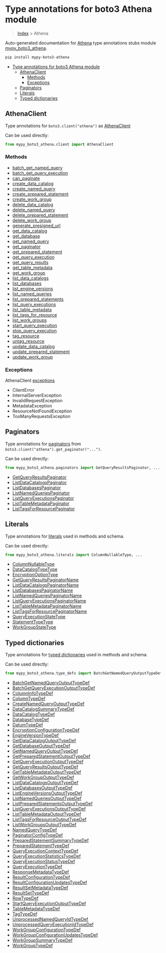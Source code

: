 # Type annotations for boto3 Athena module

> [Index](..) > Athena

Auto-generated documentation for
[Athena](https://boto3.amazonaws.com/v1/documentation/api/1.17.74/reference/services/athena.html#Athena)
type annotations stubs module
[mypy_boto3_athena](https://pypi.org/project/mypy-boto3-athena/).

```bash
pip install mypy-boto3-athena
```

- [Type annotations for boto3 Athena module](#type-annotations-for-boto3-athena-module)
  - [AthenaClient](#athenaclient)
    - [Methods](#methods)
    - [Exceptions](#exceptions)
  - [Paginators](#paginators)
  - [Literals](#literals)
  - [Typed dictionaries](#typed-dictionaries)

## AthenaClient

Type annotations for `boto3.client("athena")` as [AthenaClient](./client.md)

Can be used directly:

```python
from mypy_boto3_athena.client import AthenaClient
```

### Methods

- [batch_get_named_query](./client.md#batch_get_named_query)
- [batch_get_query_execution](./client.md#batch_get_query_execution)
- [can_paginate](./client.md#can_paginate)
- [create_data_catalog](./client.md#create_data_catalog)
- [create_named_query](./client.md#create_named_query)
- [create_prepared_statement](./client.md#create_prepared_statement)
- [create_work_group](./client.md#create_work_group)
- [delete_data_catalog](./client.md#delete_data_catalog)
- [delete_named_query](./client.md#delete_named_query)
- [delete_prepared_statement](./client.md#delete_prepared_statement)
- [delete_work_group](./client.md#delete_work_group)
- [generate_presigned_url](./client.md#generate_presigned_url)
- [get_data_catalog](./client.md#get_data_catalog)
- [get_database](./client.md#get_database)
- [get_named_query](./client.md#get_named_query)
- [get_paginator](./client.md#get_paginator)
- [get_prepared_statement](./client.md#get_prepared_statement)
- [get_query_execution](./client.md#get_query_execution)
- [get_query_results](./client.md#get_query_results)
- [get_table_metadata](./client.md#get_table_metadata)
- [get_work_group](./client.md#get_work_group)
- [list_data_catalogs](./client.md#list_data_catalogs)
- [list_databases](./client.md#list_databases)
- [list_engine_versions](./client.md#list_engine_versions)
- [list_named_queries](./client.md#list_named_queries)
- [list_prepared_statements](./client.md#list_prepared_statements)
- [list_query_executions](./client.md#list_query_executions)
- [list_table_metadata](./client.md#list_table_metadata)
- [list_tags_for_resource](./client.md#list_tags_for_resource)
- [list_work_groups](./client.md#list_work_groups)
- [start_query_execution](./client.md#start_query_execution)
- [stop_query_execution](./client.md#stop_query_execution)
- [tag_resource](./client.md#tag_resource)
- [untag_resource](./client.md#untag_resource)
- [update_data_catalog](./client.md#update_data_catalog)
- [update_prepared_statement](./client.md#update_prepared_statement)
- [update_work_group](./client.md#update_work_group)

### Exceptions

AthenaClient [exceptions](./client.md#exceptions)

- ClientError
- InternalServerException
- InvalidRequestException
- MetadataException
- ResourceNotFoundException
- TooManyRequestsException

## Paginators

Type annotations for [paginators](./paginators.md) from
`boto3.client("athena").get_paginator("...")`.

Can be used directly:

```python
from mypy_boto3_athena.paginators import GetQueryResultsPaginator, ...
```

- [GetQueryResultsPaginator](./paginators.md#getqueryresultspaginator)
- [ListDataCatalogsPaginator](./paginators.md#listdatacatalogspaginator)
- [ListDatabasesPaginator](./paginators.md#listdatabasespaginator)
- [ListNamedQueriesPaginator](./paginators.md#listnamedqueriespaginator)
- [ListQueryExecutionsPaginator](./paginators.md#listqueryexecutionspaginator)
- [ListTableMetadataPaginator](./paginators.md#listtablemetadatapaginator)
- [ListTagsForResourcePaginator](./paginators.md#listtagsforresourcepaginator)

## Literals

Type annotations for [literals](./literals.md) used in methods and schema.

Can be used directly:

```python
from mypy_boto3_athena.literals import ColumnNullableType, ...
```

- [ColumnNullableType](./literals.md#columnnullabletype)
- [DataCatalogTypeType](./literals.md#datacatalogtypetype)
- [EncryptionOptionType](./literals.md#encryptionoptiontype)
- [GetQueryResultsPaginatorName](./literals.md#getqueryresultspaginatorname)
- [ListDataCatalogsPaginatorName](./literals.md#listdatacatalogspaginatorname)
- [ListDatabasesPaginatorName](./literals.md#listdatabasespaginatorname)
- [ListNamedQueriesPaginatorName](./literals.md#listnamedqueriespaginatorname)
- [ListQueryExecutionsPaginatorName](./literals.md#listqueryexecutionspaginatorname)
- [ListTableMetadataPaginatorName](./literals.md#listtablemetadatapaginatorname)
- [ListTagsForResourcePaginatorName](./literals.md#listtagsforresourcepaginatorname)
- [QueryExecutionStateType](./literals.md#queryexecutionstatetype)
- [StatementTypeType](./literals.md#statementtypetype)
- [WorkGroupStateType](./literals.md#workgroupstatetype)

## Typed dictionaries

Type annotations for [typed dictionaries](./type_defs.md) used in methods and
schema.

Can be used directly:

```python
from mypy_boto3_athena.type_defs import BatchGetNamedQueryOutputTypeDef, ...
```

- [BatchGetNamedQueryOutputTypeDef](./type_defs.md#batchgetnamedqueryoutputtypedef)
- [BatchGetQueryExecutionOutputTypeDef](./type_defs.md#batchgetqueryexecutionoutputtypedef)
- [ColumnInfoTypeDef](./type_defs.md#columninfotypedef)
- [ColumnTypeDef](./type_defs.md#columntypedef)
- [CreateNamedQueryOutputTypeDef](./type_defs.md#createnamedqueryoutputtypedef)
- [DataCatalogSummaryTypeDef](./type_defs.md#datacatalogsummarytypedef)
- [DataCatalogTypeDef](./type_defs.md#datacatalogtypedef)
- [DatabaseTypeDef](./type_defs.md#databasetypedef)
- [DatumTypeDef](./type_defs.md#datumtypedef)
- [EncryptionConfigurationTypeDef](./type_defs.md#encryptionconfigurationtypedef)
- [EngineVersionTypeDef](./type_defs.md#engineversiontypedef)
- [GetDataCatalogOutputTypeDef](./type_defs.md#getdatacatalogoutputtypedef)
- [GetDatabaseOutputTypeDef](./type_defs.md#getdatabaseoutputtypedef)
- [GetNamedQueryOutputTypeDef](./type_defs.md#getnamedqueryoutputtypedef)
- [GetPreparedStatementOutputTypeDef](./type_defs.md#getpreparedstatementoutputtypedef)
- [GetQueryExecutionOutputTypeDef](./type_defs.md#getqueryexecutionoutputtypedef)
- [GetQueryResultsOutputTypeDef](./type_defs.md#getqueryresultsoutputtypedef)
- [GetTableMetadataOutputTypeDef](./type_defs.md#gettablemetadataoutputtypedef)
- [GetWorkGroupOutputTypeDef](./type_defs.md#getworkgroupoutputtypedef)
- [ListDataCatalogsOutputTypeDef](./type_defs.md#listdatacatalogsoutputtypedef)
- [ListDatabasesOutputTypeDef](./type_defs.md#listdatabasesoutputtypedef)
- [ListEngineVersionsOutputTypeDef](./type_defs.md#listengineversionsoutputtypedef)
- [ListNamedQueriesOutputTypeDef](./type_defs.md#listnamedqueriesoutputtypedef)
- [ListPreparedStatementsOutputTypeDef](./type_defs.md#listpreparedstatementsoutputtypedef)
- [ListQueryExecutionsOutputTypeDef](./type_defs.md#listqueryexecutionsoutputtypedef)
- [ListTableMetadataOutputTypeDef](./type_defs.md#listtablemetadataoutputtypedef)
- [ListTagsForResourceOutputTypeDef](./type_defs.md#listtagsforresourceoutputtypedef)
- [ListWorkGroupsOutputTypeDef](./type_defs.md#listworkgroupsoutputtypedef)
- [NamedQueryTypeDef](./type_defs.md#namedquerytypedef)
- [PaginatorConfigTypeDef](./type_defs.md#paginatorconfigtypedef)
- [PreparedStatementSummaryTypeDef](./type_defs.md#preparedstatementsummarytypedef)
- [PreparedStatementTypeDef](./type_defs.md#preparedstatementtypedef)
- [QueryExecutionContextTypeDef](./type_defs.md#queryexecutioncontexttypedef)
- [QueryExecutionStatisticsTypeDef](./type_defs.md#queryexecutionstatisticstypedef)
- [QueryExecutionStatusTypeDef](./type_defs.md#queryexecutionstatustypedef)
- [QueryExecutionTypeDef](./type_defs.md#queryexecutiontypedef)
- [ResponseMetadataTypeDef](./type_defs.md#responsemetadatatypedef)
- [ResultConfigurationTypeDef](./type_defs.md#resultconfigurationtypedef)
- [ResultConfigurationUpdatesTypeDef](./type_defs.md#resultconfigurationupdatestypedef)
- [ResultSetMetadataTypeDef](./type_defs.md#resultsetmetadatatypedef)
- [ResultSetTypeDef](./type_defs.md#resultsettypedef)
- [RowTypeDef](./type_defs.md#rowtypedef)
- [StartQueryExecutionOutputTypeDef](./type_defs.md#startqueryexecutionoutputtypedef)
- [TableMetadataTypeDef](./type_defs.md#tablemetadatatypedef)
- [TagTypeDef](./type_defs.md#tagtypedef)
- [UnprocessedNamedQueryIdTypeDef](./type_defs.md#unprocessednamedqueryidtypedef)
- [UnprocessedQueryExecutionIdTypeDef](./type_defs.md#unprocessedqueryexecutionidtypedef)
- [WorkGroupConfigurationTypeDef](./type_defs.md#workgroupconfigurationtypedef)
- [WorkGroupConfigurationUpdatesTypeDef](./type_defs.md#workgroupconfigurationupdatestypedef)
- [WorkGroupSummaryTypeDef](./type_defs.md#workgroupsummarytypedef)
- [WorkGroupTypeDef](./type_defs.md#workgrouptypedef)

